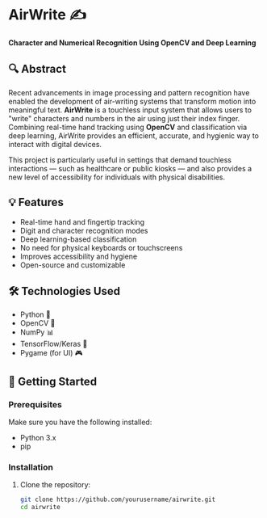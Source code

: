 # AirWrite ✍️  
**Character and Numerical Recognition Using OpenCV and Deep Learning**

## 🔍 Abstract

Recent advancements in image processing and pattern recognition have enabled the development of air-writing systems that transform motion into meaningful text. **AirWrite** is a touchless input system that allows users to "write" characters and numbers in the air using just their index finger. Combining real-time hand tracking using **OpenCV** and classification via deep learning, AirWrite provides an efficient, accurate, and hygienic way to interact with digital devices.

This project is particularly useful in settings that demand touchless interactions — such as healthcare or public kiosks — and also provides a new level of accessibility for individuals with physical disabilities.

## 💡 Features

- Real-time hand and fingertip tracking
- Digit and character recognition modes
- Deep learning-based classification
- No need for physical keyboards or touchscreens
- Improves accessibility and hygiene
- Open-source and customizable

## 🛠 Technologies Used

- Python 🐍
- OpenCV 🎥
- NumPy 📊
- TensorFlow/Keras 🧠
- Pygame (for UI) 🎮

## 🚀 Getting Started

### Prerequisites

Make sure you have the following installed:
- Python 3.x
- pip

### Installation

1. Clone the repository:
   ```bash
   git clone https://github.com/yourusername/airwrite.git
   cd airwrite
